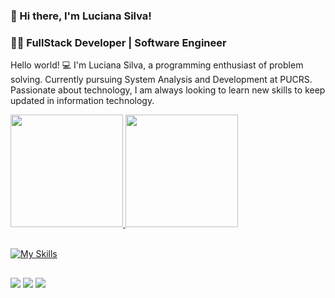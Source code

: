 ### 💖 Hi there, I'm Luciana Silva! 
### 👩‍💻 FullStack Developer | Software Engineer

Hello world! 💻 I'm Luciana Silva, a programming enthusiast of problem solving. Currently pursuing System Analysis and Development at PUCRS. Passionate about technology, I am always looking to learn new skills to keep updated in information technology.

<div>
  <a href="htpps://github.com/lucianakaroli">
  <img height="180em" src="https://github-readme-stats.vercel.app/api?username=lucianakaroli&show_icons=true&theme=dracula&include_all_commits=true&count_private=true"/>
  <img height="180em" src="https://github-readme-stats.vercel.app/api/top-langs/?username=lucianakaroli&layout=compact&langs_count=16&theme=dracula">
</div>

<div style="display: inline_block"><br>
  
  [![My Skills](https://skillicons.dev/icons?i=js,html,css,py,c,nodejs,figma,git)](https://skillicons.dev)

##

</div>
  <a href="htpps://www.instagram.com/luhkaroli" target="_blank"><img src="https://img.shields.io/badge/-Instagram-%23E4405F?style=for-the-badge&logo=instagram&logoColor=white target="_blank"></a>
  <a href = "mailto:lucianakarolif@gmail.com"><img src="https://img.shields.io/badge/-Gmail-%23333?style=for-the-badge&logo=gmail&logoColor=white" target="_blank"></a>
  <a href="htpps://linkedin.com/in/lucianakaroli" target="_blank"><img src="https://img.shields.io/badge/-LinkedIn-%230077B5?style=for-the-badge&logo=linkedin&logoColor=white" target="_blank"></a>
</div>
